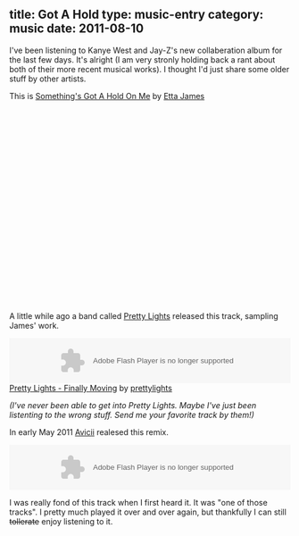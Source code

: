 title: Got A Hold
type: music-entry
category: music
date: 2011-08-10
---
I've been listening to Kanye West and Jay-Z's new collaberation album for the last few days. It's alright (I am very stronly holding back a rant about both of their more recent musical works). I thought I'd just share some older stuff by other artists.

This is <u>Something's Got A Hold On Me</u> by <u>Etta James</u>

<object width="425" height="349"><param name="movie" value="http://www.youtube.com/v/hmexOmLyuVU?version=3&amp;hl=en_US&amp;rel=0"></param><param name="allowFullScreen" value="true"></param><param name="allowscriptaccess" value="always"></param><embed src="http://www.youtube.com/v/hmexOmLyuVU?version=3&amp;hl=en_US&amp;rel=0" type="application/x-shockwave-flash" width="425" height="349" allowscriptaccess="always" allowfullscreen="true"></embed></object>

A little while ago a band called <u>Pretty Lights</u> released this track, sampling James' work.

<object height="81" width="100%"> <param name="movie" value="http://player.soundcloud.com/player.swf?url=http%3A%2F%2Fapi.soundcloud.com%2Ftracks%2F15502462"></param> <param name="allowscriptaccess" value="always"></param> <embed allowscriptaccess="always" height="81" src="http://player.soundcloud.com/player.swf?url=http%3A%2F%2Fapi.soundcloud.com%2Ftracks%2F15502462" type="application/x-shockwave-flash" width="100%"></embed> </object>  <span><a
href="http://soundcloud.com/prettylights/pretty-lights-finally-moving">Pretty Lights - Finally Moving</a> by <a href="http://soundcloud.com/prettylights">prettylights</a></span>

_(I've never been able to get into Pretty Lights. Maybe I've just been listenting to the wrong stuff. Send me your favorite track by them!)_

In early May 2011 <u>Avicii</u> realesed this remix.

<object height="81" width="100%"> <param name="movie" value="http://player.soundcloud.com/player.swf?url=http%3A%2F%2Fapi.soundcloud.com%2Ftracks%2F14802432"></param> <param name="allowscriptaccess" value="always"></param> <embed allowscriptaccess="always" height="81" src="http://player.soundcloud.com/player.swf?url=http%3A%2F%2Fapi.soundcloud.com%2Ftracks%2F14802432" type="application/x-shockwave-flash" width="100%"></embed> </object>

I was really fond of this track when I first heard it. It was "one of those tracks". I pretty much played it over and over again, but thankfully I can still <strike>tollerate</strike> enjoy listening to it.

